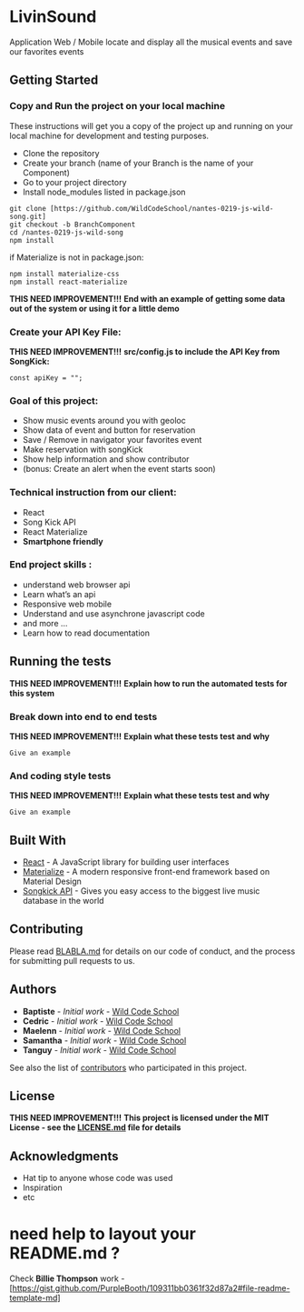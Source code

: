 



# LivinSound

Application Web / Mobile locate and display all the musical events and save our favorites events

## Getting Started


### Copy and Run the project on your local machine

These instructions will get you a copy of the project up and running on your local machine for development and testing purposes. 

- Clone the repository
- Create your branch (name of your Branch is the name of your Component)
- Go to your project directory
- Install node_modules listed in package.json

```
git clone [https://github.com/WildCodeSchool/nantes-0219-js-wild-song.git]
git checkout -b BranchComponent
cd /nantes-0219-js-wild-song 
npm install
```

if Materialize is not in package.json:
```
npm install materialize-css
npm install react-materialize
```

**THIS NEED IMPROVEMENT!!!**
**End with an example of getting some data out of the system or using it for a little demo**



### Create your API Key File:

**THIS NEED IMPROVEMENT!!!**
**src/config.js to include the API Key from SongKick:** 
```
const apiKey = ""; 
```


### Goal of this project: 
- Show music events around you with geoloc
- Show data of event and button for reservation
- Save / Remove in navigator your favorites event
- Make reservation with songKick
- Show help information and show contributor
- (bonus: Create an alert when the event starts soon)


### Technical instruction from our client:
- React
- Song Kick API
- React Materialize
- **Smartphone friendly**


### End project skills :
- understand web browser api
- Learn what’s an api
- Responsive web mobile
- Understand and use asynchrone javascript code
- and more …
- Learn how to read documentation



## Running the tests

**THIS NEED IMPROVEMENT!!!**
**Explain how to run the automated tests for this system**

### Break down into end to end tests

**THIS NEED IMPROVEMENT!!!**
**Explain what these tests test and why**

```
Give an example
```

### And coding style tests

**THIS NEED IMPROVEMENT!!!**
**Explain what these tests test and why**

```
Give an example
```


## Built With

* [React](https://reactjs.org/) - A JavaScript library for building user interfaces
* [Materialize](https://react-materialize.github.io/) - A modern responsive front-end framework based on Material Design
* [Songkick API](https://www.songkick.com/developer) - Gives you easy access to the biggest live music database in the world


## Contributing

Please read [BLABLA.md](https://blabla.md) for details on our code of conduct, and the process for submitting pull requests to us.


## Authors

* **Baptiste** - *Initial work* - [Wild Code School](https://wildcodeschool.fr/)
* **Cedric** - *Initial work* - [Wild Code School](https://wildcodeschool.fr/)
* **Maelenn** - *Initial work* - [Wild Code School](https://wildcodeschool.fr/)
* **Samantha** - *Initial work* - [Wild Code School](https://wildcodeschool.fr/)
* **Tanguy** - *Initial work* - [Wild Code School](https://wildcodeschool.fr/)

See also the list of [contributors](https://github.com/WildCodeSchool/nantes-0219-js-wild-song/contributors) who participated in this project.

## License

**THIS NEED IMPROVEMENT!!!**
**This project is licensed under the MIT License - see the [LICENSE.md](LICENSE.md) file for details**

## Acknowledgments

* Hat tip to anyone whose code was used
* Inspiration
* etc


# need help to layout your README.md ? 

Check **Billie Thompson** work - [https://gist.github.com/PurpleBooth/109311bb0361f32d87a2#file-readme-template-md]


